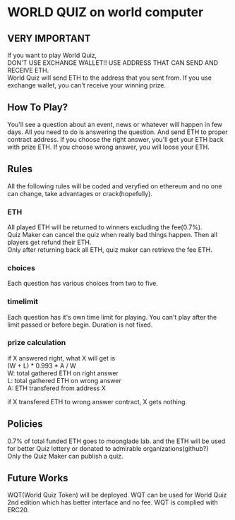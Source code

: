 # WORLD QUIZ on world computer

## VERY IMPORTANT
If you want to play World Quiz, <br />
DON'T USE EXCHANGE WALLET!! USE ADDRESS THAT CAN SEND AND RECEIVE ETH.<br />
World Quiz will send ETH to the address that you sent from. If you use exchange wallet, you can't receive your winning prize.

## How To Play?
You'll see a question about an event, news or whatever will happen in few days. 
All you need to do is answering the question. And send ETH to proper contract address. 
If you choose the right answer, you'll get your ETH back with prize ETH. If you choose wrong answer, you will loose your ETH.

## Rules
All the following rules will be coded and veryfied on ethereum and no one can change, take advantages or crack(hopefully).<br />

### ETH
All played ETH will be returned to winners excluding the fee(0.7%).<br />
Quiz Maker can cancel the quiz when really bad things happen. Then all players get refund their ETH.<br />
Only after returning back all ETH, quiz maker can retrieve the fee ETH.

### choices
Each question has various choices from two to five.

### timelimit
Each question has it's own time limit for playing. You can't play after the limit passed or before begin. Duration is not fixed.

### prize calculation
if X answered right, what X will get is <br />
(W + L) * 0.993 * A / W<br />
W: total gathered ETH on right answer<br />
L: total gathered ETH on wrong answer<br />
A: ETH transfered from address X<br />

if X transfered ETH to wrong answer contract, X gets nothing.

## Policies
0.7% of total funded ETH goes to moonglade lab. and the ETH will be used for better Quiz lottery or donated to admirable organizations(github?)<br />
Only the Quiz Maker can publish a quiz.<br />


## Future Works
WQT(World Quiz Token) will be deployed. WQT can be used for World Quiz 2nd edition which has better interface and no fee.
WQT is complied with ERC20.
